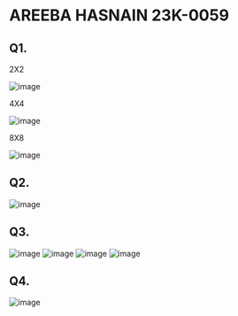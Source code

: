 # AREEBA HASNAIN 23K-0059
## Q1.
2X2

![image](https://github.com/areebahasnain/PfFall23/assets/142868074/ba20c02e-da1a-4600-bd9a-c1c23d2d08f3)

4X4

![image](https://github.com/areebahasnain/PfFall23/assets/142868074/631358d6-f35b-4b73-9d8d-9a579eaf2f25)

8X8

![image](https://github.com/areebahasnain/PfFall23/assets/142868074/04bb907a-4304-4ed8-8b42-6830735f2e66)

## Q2. 
![image](https://github.com/areebahasnain/PfFall23/assets/142868074/2b851d7d-b1ab-485e-8e3e-e62727fccf78)
## Q3. 
![image](https://github.com/areebahasnain/PfFall23/assets/142868074/f144846f-7bf3-446f-b7be-15e51dc260a8)
![image](https://github.com/areebahasnain/PfFall23/assets/142868074/a31d0506-add6-4888-8a87-e1b159677495)
![image](https://github.com/areebahasnain/PfFall23/assets/142868074/cf9422e0-327e-4627-af83-12a3a2f1b1c6)
![image](https://github.com/areebahasnain/PfFall23/assets/142868074/97f46172-b78d-4670-9599-256cf33cc9ef)
## Q4.
![image](https://github.com/areebahasnain/PfFall23/assets/142868074/c0555507-5ec4-4348-9ddd-c727beb93075)


